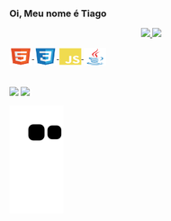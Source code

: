 ### Oi, Meu nome é Tiago

<div align="center">
  <a href="https://github.com/tiaggomota">
  <img height="160em" src="https://github-readme-stats.vercel.app/api?username=tiagmota&show_icons=true&theme=dark"/>
  <img height="160em" src="https://github-readme-stats.vercel.app/api/top-langs/?username=tiagmota&layout=compact&langs_count=7&theme=dark"/>
</div>
  
  
  <div style="display: inline_block"><br>
  <img align="center" alt="Tiago-HTML" height="30" width="40" src="https://raw.githubusercontent.com/devicons/devicon/master/icons/html5/html5-original.svg">
  <img align="center" alt="Tiago-CSS" height="30" width="40" src="https://raw.githubusercontent.com/devicons/devicon/master/icons/css3/css3-original.svg">
  <img align="center" alt="Tiago-Js" height="30" width="40" src="https://raw.githubusercontent.com/devicons/devicon/master/icons/javascript/javascript-plain.svg">
   <img align="center" alt="Tiago-Jv" height="30" width="40" src="https://raw.githubusercontent.com/devicons/devicon/master/icons/java/java-original.svg">
  <!--<img align="center" alt="Tiago-PHP" height="50" width="40" src="https://cdn.jsdelivr.net/gh/devicons/devicon/icons/php/php-plain.svg">
  <img align="center" alt="Tiago-C++" height="30" width="40" src="https://cdn.jsdelivr.net/gh/devicons/devicon/icons/cplusplus/cplusplus-original.svg">
  <img align="center" alt="Tiago-Python" height="30" width="40" src="https://raw.githubusercontent.com/devicons/devicon/master/icons/python/python-original.svg">-->
</div>
  
  #
  
  <div> 
  <a href="https://instagram.com/tiaggomota" target="_blank"><img src="https://img.shields.io/badge/-Instagram-%23E4405F?style=for-the-badge&logo=instagram&logoColor=white" target="_blank"></a>
  <a href = "mailto:machadomotatiago@gmail.com"><img src="https://img.shields.io/badge/-Gmail-%23333?style=for-the-badge&logo=gmail&logoColor=white" target="_blank"></a>
 <!-- <a href="https://www.linkedin.com/in/tiagmota" target="_blank"><img src="https://img.shields.io/badge/-LinkedIn-%230077B5?style=for-the-badge&logo=linkedin&logoColor=white" target="_blank"></a> -->
 
  ![Snake animation](https://github.com/tiaggomota/tiaggomota/blob/output/github-contribution-grid-snake.svg)
 
</div>
  
